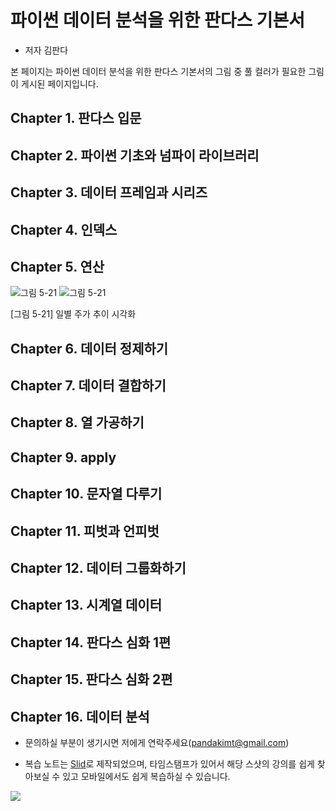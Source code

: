 # 파이썬 데이터 분석을 위한 판다스 기본서

- 저자 김판다
  
본 페이지는 파이썬 데이터 분석을 위한 판다스 기본서의 그림 중 풀 컬러가 필요한 그림이 게시된 페이지입니다.

## Chapter 1. 판다스 입문
## Chapter 2. 파이썬 기초와 넘파이 라이브러리
## Chapter 3. 데이터 프레임과 시리즈
## Chapter 4. 인덱스
## Chapter 5. 연산
![그림 5-21](https://i.postimg.cc/FF8WKV8g/5-21-1st.jpg)
![그림 5-21](https://i.postimg.cc/tRYvyMS4/5-21-2nd.jpg)

[그림 5-21] 일별 주가 추이 시각화

## Chapter 6. 데이터 정제하기
## Chapter 7. 데이터 결합하기
## Chapter 8. 열 가공하기
## Chapter 9. apply
## Chapter 10. 문자열 다루기
## Chapter 11. 피벗과 언피벗
## Chapter 12. 데이터 그룹화하기
## Chapter 13. 시계열 데이터
## Chapter 14. 판다스 심화 1편
## Chapter 15. 판다스 심화 2편
## Chapter 16. 데이터 분석



- 문의하실 부분이 생기시면 저에게 연락주세요(pandakimt@gmail.com)

- 복습 노트는 [Slid](https://app.slid.cc/)로 제작되었으며, 타임스탬프가 있어서 해당 스샷의 강의를 쉽게 찾아보실 수 있고 모바일에서도 쉽게 복습하실 수 있습니다.

![](https://i.ibb.co/2Y9bn8G/02.jpg)

